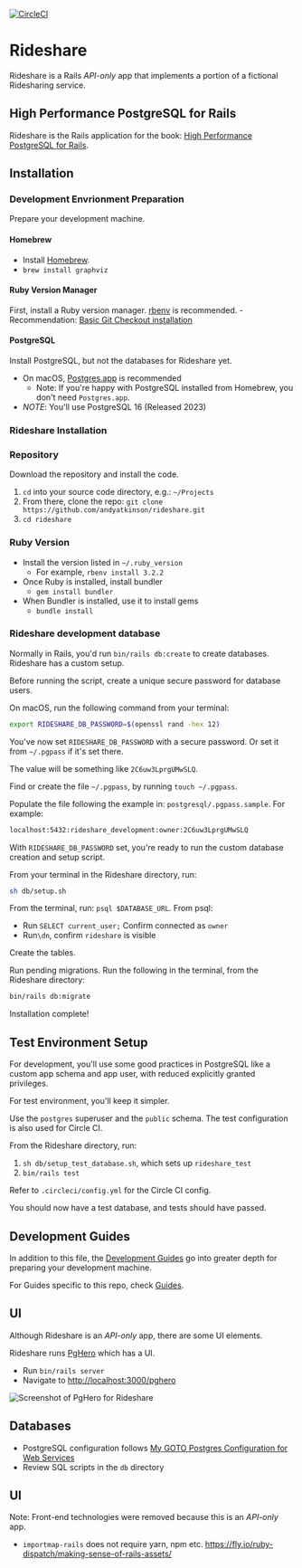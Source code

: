 [![CircleCI](https://circleci.com/gh/andyatkinson/rideshare.svg?style=svg)](https://circleci.com/gh/andyatkinson/rideshare)

# Rideshare

Rideshare is a Rails *API-only* app that implements a portion of a fictional Ridesharing service.

## High Performance PostgreSQL for Rails

Rideshare is the Rails application for the book: [High Performance PostgreSQL for Rails](https://pgrailsbook.com).

## Installation
### Development Envrionment Preparation

Prepare your development machine.

#### Homebrew

- Install [Homebrew](https://brew.sh).
- `brew install graphviz`

#### Ruby Version Manager

First, install a Ruby version manager. [rbenv](https://github.com/rbenv/rbenv) is recommended.
    - Recommendation: [Basic Git Checkout installation](https://github.com/rbenv/rbenv#basic-git-checkout)

#### PostgreSQL

Install PostgreSQL, but not the databases for Rideshare yet.

- On macOS, [Postgres.app](https://postgresapp.com) is recommended
    - Note: If you're happy with PostgreSQL installed from Homebrew, you don't need `Postgres.app`.
- *NOTE*: You'll use PostgreSQL 16 (Released 2023)

### Rideshare Installation

### Repository
Download the repository and install the code.

1. `cd` into your source code directory, e.g.: `~/Projects`
1. From there, clone the repo: `git clone https://github.com/andyatkinson/rideshare.git`
1. `cd rideshare`

### Ruby Version

- Install the version listed in `~/.ruby_version`
    - For example, `rbenv install 3.2.2`
- Once Ruby is installed, install bundler
    - `gem install bundler`
- When Bundler is installed, use it to install gems
    - `bundle install`

### Rideshare development database

Normally in Rails, you'd run `bin/rails db:create` to create databases. Rideshare has a custom setup.

Before running the script, create a unique secure password for database users.

On macOS, run the following command from your terminal:

```sh
export RIDESHARE_DB_PASSWORD=$(openssl rand -hex 12)
```

You've now set `RIDESHARE_DB_PASSWORD` with a secure password. Or set it from `~/.pgpass` if it's set there.

The value will be something like `2C6uw3LprgUMwSLQ`.

Find or create the file `~/.pgpass`, by running `touch ~/.pgpass`.

Populate the file following the example in: `postgresql/.pgpass.sample`. For example:

```sh
localhost:5432:rideshare_development:owner:2C6uw3LprgUMwSLQ
```

With `RIDESHARE_DB_PASSWORD` set, you're ready to run the custom database creation and setup script.

From your terminal in the Rideshare directory, run:

```sh
sh db/setup.sh
```

From the terminal, run: `psql $DATABASE_URL`. From psql:
- Run `SELECT current_user;` Confirm connected as `owner`
- Run`\dn`, confirm `rideshare` is visible

Create the tables.

Run pending migrations. Run the following in the terminal, from the Rideshare directory:

```sh
bin/rails db:migrate
```
Installation complete!


## Test Environment Setup

For development, you'll use some good practices in PostgreSQL like a custom app schema and app user, with reduced explicitly granted privileges.

For test environment, you'll keep it simpler.

Use the `postgres` superuser and the `public` schema. The test configuration is also used for Circle CI.

From the Rideshare directory, run:

1. `sh db/setup_test_database.sh`, which sets up `rideshare_test`
1. `bin/rails test`

Refer to `.circleci/config.yml` for the Circle CI config.

You should now have a test database, and tests should have passed.

## Development Guides

In addition to this file, the [Development Guides](https://github.com/andyatkinson/development_guides) go into greater depth for preparing your development machine.

For Guides specific to this repo, check [Guides](/GUIDES.md).

## UI

Although Rideshare is an *API-only* app, there are some UI elements.

Rideshare runs [PgHero](https://github.com/ankane/pghero) which has a UI.

* Run `bin/rails server`
* Navigate to <http://localhost:3000/pghero>

![Screenshot of PgHero for Rideshare](https://i.imgur.com/VduvxSK.png)

## Databases

- PostgreSQL configuration follows [My GOTO Postgres Configuration for Web Services](https://tightlycoupled.io/my-goto-postgres-configuration-for-web-services/)
- Review SQL scripts in the `db` directory

## UI

Note: Front-end technologies were removed because this is an *API-only* app.

- `importmap-rails` does not require yarn, npm etc. <https://fly.io/ruby-dispatch/making-sense-of-rails-assets/>
